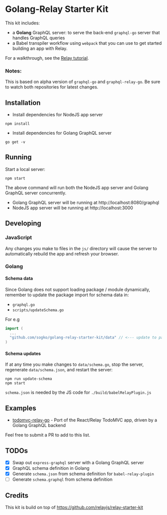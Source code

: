 # Golang-Relay Starter Kit

This kit includes:
- a **Golang** GraphQL server: to serve the back-end `graphql-go` server that handles GraphQL queries
- a Babel transpiler workflow using `webpack` that you can use to get started building an app with Relay.

For a walkthrough, see the [Relay tutorial](https://facebook.github.io/relay/docs/tutorial.html).

### Notes:
This is based on alpha version of `graphql-go` and `graphql-relay-go`. 
Be sure to watch both repositories for latest changes.

## Installation

- Install dependencies for NodeJS app server
```
npm install
```
- Install dependencies for Golang GraphQL server
```
go get -v
```

## Running

Start a local server:

```
npm start
```

The above command will run both the NodeJS app server and Golang GraphQL server concurrently.

- Golang GraphQL server will be running at http://localhost:8080/graphql
- NodeJS app server will be running at http://localhost:3000

## Developing

### JavaScript
Any changes you make to files in the `js/` directory will cause the server to
automatically rebuild the app and refresh your browser.

### Golang

#### Schema data
Since Golang does not support loading package / module dynamically, remember to update the package import for schema data in:
- `graphql.go`
- `scripts/updateSchema.go`

For e.g

```go
import (
  ...
  "github.com/sogko/golang-relay-starter-kit/data" // <--- update to package containing schema
)
```

#### Schema updates
If at any time you make changes to `data/schema.go`, stop the server,
regenerate `data/schema.json`, and restart the server:

```
npm run update-schema
npm start
```

`schema.json` is needed by the JS code for `./build/babelRelayPlugin.js`

## Examples
- [todomvc-relay-go](https://github.com/sogko/todomvc-relay-go) - Port of the React/Relay TodoMVC app, driven by a Golang GraphQL backend

Feel free to submit a PR to add to this list.

## TODOs
- [x] Swap out `express-graphql` server with a Golang GraphQL server
- [x] GraphQL schema definition in Golang
- [x] Generate `schema.json` from schema definition for `babel-relay-plugin`
- [ ] Generate `schema.graphql` from schema definition

## Credits
This kit is build on top of https://github.com/relayjs/relay-starter-kit
